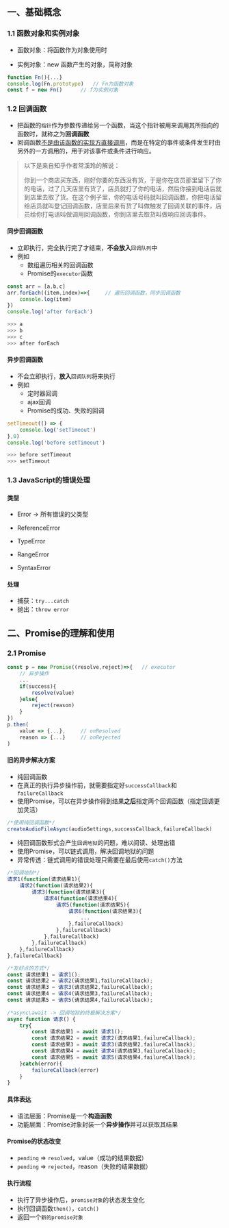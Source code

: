 ## 一、基础概念

### 1.1 函数对象和实例对象

- 函数对象：将函数作为对象使用时

- 实例对象：new 函数产生的对象，简称对象

```javascript
function Fn(){...}
console.log(Fn.prototype)	// Fn为函数对象
const f = new Fn()		// f为实例对象
```

### 1.2 回调函数

- 把函数的`指针`作为参数传递给另一个函数，当这个指针被用来调用其所指向的函数时，就称之为**回调函数**
- 回调函数<u>不是由该函数的实现方直接调用</u>，而是在特定的事件或条件发生时由另外的一方调用的，用于对该事件或条件进行响应。

> 以下是来自知乎作者常溪玲的解说：
>
> 你到一个商店买东西，刚好你要的东西没有货，于是你在店员那里留下了你的电话，过了几天店里有货了，店员就打了你的电话，然后你接到电话后就到店里去取了货。在这个例子里，你的电话号码就叫回调函数，你把电话留给店员就叫登记回调函数，店里后来有货了叫做触发了回调关联的事件，店员给你打电话叫做调用回调函数，你到店里去取货叫做响应回调事件。

#### 同步回调函数

- 立即执行，完全执行完了才结束，**不会放入**`回调队列`中
- 例如
  - 数组遍历相关的回调函数
  - Promise的`executor`函数

```javascript
const arr = [a,b,c]
arr.forEach((item,index)=>{		// 遍历回调函数，同步回调函数
	console.log(item)
})
console.log('after forEach')
```

```bash
>>> a
>>> b
>>> c
>>> after forEach
```

#### 异步回调函数

- 不会立即执行，**放入**`回调队列`将来执行
- 例如
  - 定时器回调
  - ajax回调
  - Promise的成功、失败的回调

```javascript
setTimeout(() => {
    console.log('setTimeout')
},0)
console.log('before setTimeout')
```

```bash
>>> before setTimeout
>>> setTimeout
```

### 1.3 JavaScript的错误处理

#### 类型

- Error -> 所有错误的父类型

- ReferenceError
- TypeError
- RangeError
- SyntaxError

#### 处理

- 捕获：`try...catch`
- 抛出：`throw error`

## 二、Promise的理解和使用

### 2.1 Promise

```javascript
const p = new Promise((resolve,reject)=>{	// executor
    // 异步操作
    ...
    if(success){
        resolve(value)
    }else{
        reject(reason)
    }
})
p.then(
    value => {...},		// onResolved
    reason => {...}		// onRejected
)
```

#### 旧的异步解决方案

- 纯回调函数
- 在真正的执行异步操作前，就需要指定好`successCallback`和`failureCallback`
- 使用Promise，可以在异步操作得到结果**之后**指定两个回调函数（指定回调更加灵活）

```javascript
/*使用纯回调函数*/
createAudioFileAsync(audioSettings,successCallback,failureCallback)
```

- 纯回调函数形式会产生`回调地狱`的问题，难以阅读、处理出错
- 使用Promise，可以链式调用，解决回调地狱的问题
- 异常传透：链式调用的错误处理只需要在最后使用`catch()`方法

```javascript
/*回调地狱*/
请求1(function(请求结果1){
    请求2(function(请求结果2){
        请求3(function(请求结果3){
            请求4(function(请求结果4){
                请求5(function(请求结果5){
                    请求6(function(请求结果3){
                        ...
                    },failureCallback)
                },failureCallback)
            },failureCallback)
        },failureCallback)
    },failureCallback)
},failureCallback)

/*友好点的方式*/
const 请求结果1 = 请求1();
const 请求结果2 = 请求2(请求结果1,failureCallback); 
const 请求结果3 = 请求3(请求结果2,failureCallback); 
const 请求结果4 = 请求4(请求结果3,failureCallback); 
const 请求结果5 = 请求5(请求结果4,failureCallback); 
    
/*async\await -> 回调地狱的终极解决方案*/
async function 请求() {
    try{
        const 请求结果1 = await 请求1();
        const 请求结果2 = await 请求2(请求结果1,failureCallback); 
        const 请求结果3 = await 请求3(请求结果2,failureCallback); 
        const 请求结果4 = await 请求4(请求结果3,failureCallback); 
        const 请求结果5 = await 请求5(请求结果4,failureCallback); 
    }catch(error){
        failureCallback(error)
    }
}
```

#### 具体表达

- 语法层面：Promise是一个**构造函数**
- 功能层面：Promise对象封装一个**异步操作**并可以获取其结果

#### Promise的状态改变

- `pending` => `resolved`，value（成功的结果数据）
- `pending` => `rejected`，reason（失败的结果数据）

#### 执行流程

- 执行了异步操作后，`promise对象`的状态发生变化
- 执行回调函数`then()`，`catch()`
- 返回一个`新的promise对象`

